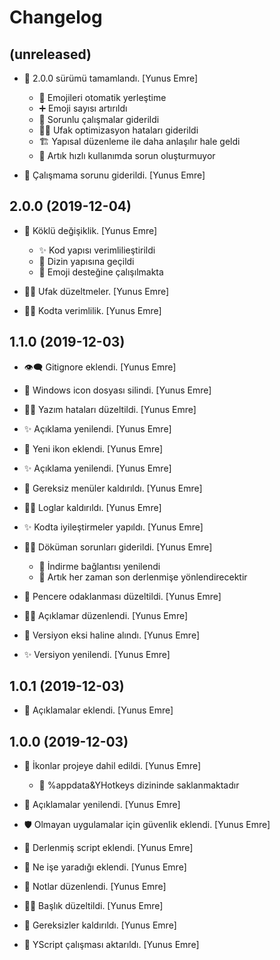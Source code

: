 Changelog
=========


(unreleased)
------------
- 🚀 2.0.0 sürümü tamamlandı. [Yunus Emre]

  - 💖 Emojileri otomatik yerleştime
  - ➕ Emoji sayısı artırıldı
  - 🐞 Sorunlu çalışmalar giderildi
  - 👨‍🔧 Ufak optimizasyon hataları giderildi
  - 🏗️ Yapısal düzenleme ile daha anlaşılır hale geldi
  - 💨 Artık hızlı kullanımda sorun oluşturmuyor
- 🐞 Çalışmama sorunu giderildi. [Yunus Emre]


2.0.0 (2019-12-04)
------------------
- 🚀 Köklü değişiklik. [Yunus Emre]

  - ✨ Kod yapısı verimlilieştirildi
  - 📂 Dizin yapısına geçildi
  - 🚧 Emoji desteğine çalışılmakta
- 👨‍🔧 Ufak düzeltmeler. [Yunus Emre]
- 👨‍💻 Kodta verimlilik. [Yunus Emre]


1.1.0 (2019-12-03)
------------------
- 👁‍🗨 Gitignore eklendi. [Yunus Emre]
- 🧹 Windows icon dosyası silindi. [Yunus Emre]
- 👨‍🔧 Yazım hataları düzeltildi. [Yunus Emre]
- ✨ Açıklama yenilendi. [Yunus Emre]
- 🌱 Yeni ikon eklendi. [Yunus Emre]
- ✨ Açıklama yenilendi. [Yunus Emre]
- 🧹 Gereksiz menüler kaldırıldı. [Yunus Emre]
- 👨‍🔧 Loglar kaldırıldı. [Yunus Emre]
- ✨ Kodta iyileştirmeler yapıldı. [Yunus Emre]
- 👨‍🔧 Döküman sorunları giderildi. [Yunus Emre]

  - 🔗 İndirme bağlantısı yenilendi
  - 💫 Artık her zaman son derlenmişe yönlendirecektir
- 🐞 Pencere odaklanması düzeltildi. [Yunus Emre]
- 👨‍🔧 Açıklamar düzenlendi. [Yunus Emre]
- 🔨 Versiyon eksi haline alındı. [Yunus Emre]
- ✨ Versiyon yenilendi. [Yunus Emre]


1.0.1 (2019-12-03)
------------------
- 📑 Açıklamalar eklendi. [Yunus Emre]


1.0.0 (2019-12-03)
------------------
- 🚀 İkonlar projeye dahil edildi. [Yunus Emre]

  - 📂 %appdata&YHotkeys dizininde saklanmaktadır
- 📝 Açıklamalar yenilendi. [Yunus Emre]
- 🛡 Olmayan uygulamalar için güvenlik eklendi. [Yunus Emre]
- 🚀 Derlenmiş script eklendi. [Yunus Emre]
- 📑 Ne işe yaradığı eklendi. [Yunus Emre]
- 📑 Notlar düzenlendi. [Yunus Emre]
- 👨‍🔧 Başlık düzeltildi. [Yunus Emre]
- 🧹 Gereksizler kaldırıldı. [Yunus Emre]
- 🎉 YScript çalışması aktarıldı. [Yunus Emre]


